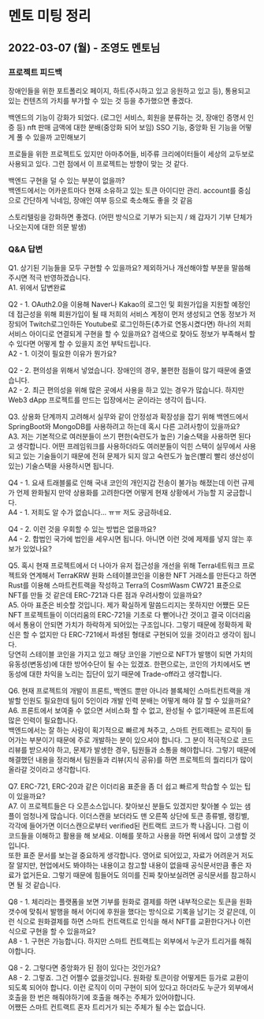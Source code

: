 <!-- @format -->

# 멘토 미팅 정리

## 2022-03-07 (월) - 조영도 멘토님

### 프로젝트 피드백

장애인들을 위한 포트폴리오 페이지, 하트(주시하고 있고 응원하고 있고 등), 통용되고 있는 컨텐츠의 가치를 부가할 수 있는 것 등을 추가했으면 좋겠다.

백엔드의 기능이 강화가 되었다. (로그인 서비스, 회원을 분류하는 것, 장애인 증명서 인증 등) nft 판매 금액에 대한 분배(중앙화 되어 보임) SSO 기능, 중앙화 된 기능을 어떻게 풀 수 있을까 고민해보기

프로들을 위한 프로젝트도 있지만 아마추어들, 비주류 크리에이터들이 세상의 교두보로 사용되고 있다. 그런 점에서 이 프로젝트는 방향이 맞는 것 같다.

백엔드 구현을 덜 수 있는 부분이 없을까?  
백엔드에서는 어카운트마다 현재 소유하고 있는 토큰 아이디만 관리.
account를 중심으로 간단하게 닉네임, 장애인 여부 등으로 축소해도 좋을 것 같음

스토리텔링을 강화하면 좋겠다. (어떤 방식으로 기부가 되는지 / 왜 갑자기 기부 단체가 나오는지에 대한 의문 발생)

### Q&A 답변

Q1. 상기된 기능들을 모두 구현할 수 있을까요? 제외하거나 개선해야할 부분을 말씀해주시면 적극 반영하겠습니다.  
A1. 위에서 답변완료

Q2 - 1. OAuth2.0을 이용해 Naver나 Kakao의 로그인 및 회원가입을 지원할 예정인데 접근성을 위해 회원가입이 될 때 저희의 서비스 계정이 먼저 생성되고 연동 정보가 저장되어 Twitch로그인하든 Youtube로 로그인하든(추가로 연동시켰다면) 하나의 저희 서비스 아이디로 연결되게 구현을 할 수 있을까요? 검색으로 찾아도 정보가 부족해서 할 수 있다면 어떻게 할 수 있을지 조언 부탁드립니다.  
A2 - 1. 이것이 필요한 이유가 뭔가요?

Q2 - 2. 편의성을 위해서 넣었습니다. 장애인의 경우, 불편한 점들이 많기 때문에 줄였습니다.  
A2 - 2. 최근 편의성을 위해 많은 곳에서 사용을 하고 있는 경우가 많습니다. 하지만 Web3 dApp 프로젝트를 만드는 입장에서는 굳이라는 생각이 듭니다.

Q3. 상용화 단계까지 고려해서 실무와 같이 안정성과 확장성을 잡기 위해 백엔드에서 SpringBoot와 MongoDB를 사용하려고 하는데 혹시 다른 고려사항이 있을까요?  
A3. 저는 기본적으로 여러분들이 쓰기 편한(숙련도가 높은) 기술스택을 사용하면 된다고 생각합니다. 어떤 프레임워크를 사용하더라도 여러분들이 익힌 스택이 실무에서 사용되고 있는 기술들이기 때문에 전혀 문제가 되지 않고 숙련도가 높은(빨리 빨리 생산성이 있는) 기술스택을 사용하시면 됩니다.

Q4 - 1. 요새 트래블룰로 인해 국내 코인의 개인지갑 전송이 불가능 해졌는데 이런 규제가 언제 완화될지 만약 상용화를 고려한다면 어떻게 현재 상황에서 가능할 지 궁금합니다.  
A4 - 1. 저희도 알 수가 없습니다... ㅠㅠ 저도 궁금하네요.

Q4 - 2. 이런 것을 우회할 수 있는 방법은 없을까요?  
A4 - 2. 합법인 국가에 법인을 세우시면 됩니다. 아니면 이런 것에 제제를 넣지 않는 후보가 있었나요?

Q5. 혹시 현재 프로젝트에서 더 나아가 유저 접근성을 개선을 위해 Terra네트워크 프로젝트와 연계해서 TerraKRW 원화 스테이블코인을 이용한 NFT 거래소를 만든다고 하면 Rust를 이용해 스마트컨트랙을 작성하고 Terra의 CosmWasm CW721 표준으로 NFT를 만들 것 같은데 ERC-721과 다른 점과 우려사항이 있을까요?  
A5. 아마 표준은 비슷할 것입니다. 제가 확실하게 말씀드리지는 못하지만 어쩄든 모든 NFT 프로젝트들이 이더리움의 ERC-721을 기초로 다 뻗어나간 것이고 결국 이더리움에서 통용이 안되면 가치가 하락하게 되어있는 구조입니다. 그렇기 때문에 정확하게 확신은 할 수 없지만 다 ERC-721에서 파생된 형태로 구현되어 있을 것이라고 생각이 됩니다.  
당연히 스테이블 코인을 가지고 있고 해당 코인을 기반으로 NFT가 발행이 되면 가치의 유동성(변동성)에 대한 방어수단이 될 수는 있겠죠. 한편으로는, 코인의 가치에서도 변동성에 대한 차익을 노리는 집단이 있기 때문에 Trade-off라고 생각합니다.

Q6. 현재 프로젝트의 개발이 프론트, 백엔드 뿐만 아니라 블록체인 스마트컨트랙을 개발할 인원도 필요한데 팀이 5인이라 개발 인력 분배는 어떻게 해야 잘 할 수 있을까요?  
A6. 프론트에서 보여줄 수 없으면 서비스화 할 수 없고, 완성될 수 없기때문에 프론트에 많은 인력이 필요합니다.  
백엔드에서는 잘 하는 사람이 획기적으로 빠르게 쳐주고, 스마트 컨트랙트는 로직이 들어가는 부분이기 때문에 주로 개발하는 분이 있으셔야 합니다. 그 분이 적극적으로 코드 리뷰를 받으셔야 하고, 문제가 발생한 경우, 팀원들과 소통을 해야합니다. 그렇기 때문에 해결했던 내용을 정리해서 팀원들과 리뷰(지식 공유)를 하면 프로젝트의 퀄리티가 많이 올라갈 것이라고 생각합니다.

Q7. ERC-721, ERC-20과 같은 이더리움 표준을 좀 더 쉽고 빠르게 학습할 수 있는 팁이 있을까요?  
A7. 이 프로젝트들은 다 오픈소스입니다. 찾아보신 분들도 있겠지만 찾아볼 수 있는 샘플이 엄청나게 많습니다. 이더스캔을 보더라도 맨 오른쪽 상단에 토큰 종류별, 랭킹별, 각각에 들어가면 이더스캔으로부터 verified된 컨트랙트 코드가 쫙 나옵니다. 그럼 이 코드들을 이해하고 활용을 해 보세요. 이해를 못하고 사용을 하면 뒤에서 많이 고생할 것입니다.  
또한 표준 문서를 보는걸 중요하게 생각합니다. 영어로 되어있고, 자료가 어려운거 저도 잘 알지만, 현업에서도 봐야하는 내용이고 참고할 내용이 없을때 공식문서만큼 좋은 자료가 없거든요. 그렇기 때문에 힘들어도 의미를 진짜 찾아보실려면 공식문서를 참고하시면 될 것 같습니다.

Q8 - 1. 체리라는 플랫폼을 보면 기부를 원화로 결제를 하면 내부적으로는 토큰을 원화 갯수에 맞춰서 발행을 해서 어디에 후원을 했다는 방식으로 기록을 남기는 것 같은데, 이런 식으로 원화결제를 하면 스마트 컨트랙트로 인식을 해서 NFT를 교환한다거나 이런 식으로 구현을 할 수 있을까요?  
A8 - 1. 구현은 가능합니다. 하지만 스마트 컨트랙트는 외부에서 누군가 트리거를 해줘야합니다.

Q8 - 2. 그렇다면 중앙화가 된 점이 있다는 것인가요?  
A8 - 2. 그렇죠. 그건 어쩔수 없을것입니다. 원화랑 토큰이랑 어떻게든 등가로 교환이 되도록 되어야 합니다. 이런 로직이 이미 구현이 되어 있다고 하더라도 누군가 외부에서 호출을 한 번은 해줘야하기에 호출을 해주는 주체가 있어야합니다.  
어쨌든 스마트 컨트랙트 혼자 트리거가 되는 주체가 될 수는 없습니다.
